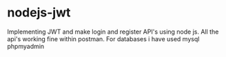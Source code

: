 # nodejs-jwt
Implementing JWT and make login and register API's using node js. All the api's working fine within postman.   For databases i have used mysql phpmyadmin
